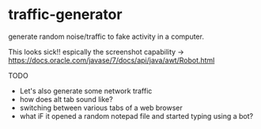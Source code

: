 # traffic-generator
generate random noise/traffic to fake activity in a computer. 

This looks sick!! espically the screenshot capability -> https://docs.oracle.com/javase/7/docs/api/java/awt/Robot.html

TODO
- Let's also generate some network traffic
- how does alt tab sound like?
- switching between various tabs of a web browser
- what iF it opened a random notepad file and started typing using a bot?
